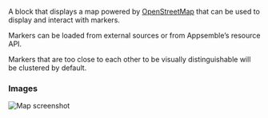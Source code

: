 A block that displays a map powered by [OpenStreetMap](https://www.openstreetmap.org/about) that can
be used to display and interact with markers.

Markers can be loaded from external sources or from Appsemble’s resource API.

Markers that are too close to each other to be visually distinguishable will be clustered by
default.

### Images

![Map screenshot](https://gitlab.com/appsemble/appsemble/-/raw/0.18.4/docs/images/map.png)

